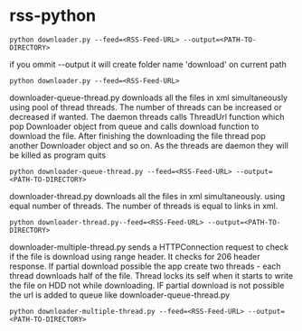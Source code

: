 rss-python
==========
```
python downloader.py --feed=<RSS-Feed-URL> --output=<PATH-TO-DIRECTORY>
```
if you ommit --output it will create folder name 'download' on current path
```    
python downloader.py --feed=<RSS-Feed-URL>
```
downloader-queue-thread.py downloads all the files in xml simultaneously using pool of thread threads. The number of threads can be increased or decreased if wanted. The daemon threads calls ThreadUrl function which pop Downloader object from queue and calls download function to download the file. After finishing the downloading the file thread pop another Downloader object and so on. As the threads are daemon they will be killed as program quits  
```   
python downloader-queue-thread.py --feed=<RSS-Feed-URL> --output=<PATH-TO-DIRECTORY>
```
downloader-thread.py downloads all the files in xml simultaneously. using equal number of threads. The number of threads is equal to links in xml.  
```   
python downloader-thread.py--feed=<RSS-Feed-URL> --output=<PATH-TO-DIRECTORY>
```
downloader-multiple-thread.py sends a HTTPConnection request to check if the file is download using range header. It checks for 206 header response. If partial download possible the app create two threads - each thread downloads half of the file. Thread locks its self when it starts to write the file on HDD not while downloading. IF partial download is not possible the url is added to queue like downloader-queue-thread.py
``` 
python downloader-multiple-thread.py --feed=<RSS-Feed-URL> --output=<PATH-TO-DIRECTORY>
```